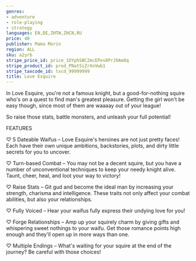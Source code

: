 ```yaml
---
genres:
- adventure
- role-playing
- strategy
languages: EN,DE,ZHTW,ZHCN,RU
price: 40
publisher: Mama Morin
region: ALL
sku: a2yrb
stripe_price_id: price_1OYphSBC2mcEPes8PrJOAm8q
stripe_product_id: prod_PNatSiZrXnVwb1
stripe_taxcode_id: txcd_99999999
title: Love Esquire
---
```


In Love Esquire, you're not a famous knight, but a good-for-nothing squire who's on a quest to find man's greatest pleasure. Getting the girl won't be easy though, since most of them are waaaay out of your league!

So raise those stats, battle monsters, and unleash your full potential!

FEATURES

♡ 5 Dateable Waifus – Love Esquire's heroines are not just pretty faces! Each have their own unique ambitions, backstories, plots, and dirty little secrets for you to uncover.

♡ Turn-based Combat – You may not be a decent squire, but you have a number of unconventional techniques to keep your needy knight alive. Taunt, cheer, heal, and loot your way to victory!

♡ Raise Stats – Git gud and become the ideal man by increasing your strength, charisma and intelligence. These traits not only affect your combat abilities, but also your relationships.

♡ Fully Voiced – Hear your waifus fully express their undying love for you!

♡ Forge Relationships – Amp up your squirely charm by giving gifts and whispering sweet nothings to your waifu. Get those romance points high enough and they'll open up in more ways than one.

♡ Multiple Endings – What's waiting for your squire at the end of the journey? Be careful with those choices!